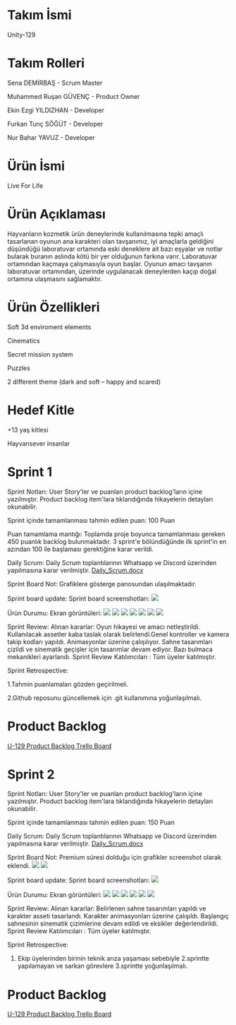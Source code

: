 # Takım İsmi
Unity-129

# Takım Rolleri
Sena DEMİRBAŞ - Scrum Master

Muhammed Ruşan GÜVENÇ - Product Owner

Ekin Ezgi YILDIZHAN - Developer

Furkan Tunç SÖĞÜT - Developer

Nur Bahar YAVUZ - Developer

# Ürün İsmi
Live For Life

# Ürün Açıklaması
Hayvanların kozmetik ürün deneylerinde kullanılmasına tepki amaçlı tasarlanan oyunun ana karakteri olan tavşanımız, iyi amaçlarla geldiğini düşündüğü laboratuvar ortamında eski deneklere ait bazı eşyalar ve notlar bularak buranın aslında kötü bir yer olduğunun farkına varır. Laboratuvar ortamından kaçmaya çalışmasıyla oyun başlar. Oyunun amacı tavşanın laboratuvar ortamından, üzerinde uygulanacak deneylerden kaçıp doğal ortamına ulaşmasını sağlamaktır.

# Ürün Özellikleri

Soft 3d enviroment elements

Cinematics

Secret mission system

Puzzles

2 different theme (dark and soft – happy and scared)

# Hedef Kitle
+13 yaş kitlesi

Hayvansever insanlar

# Sprint 1

Sprint Notları: User Story'ler ve puanları product backlog'ların içine yazılmıştır. Product backlog item'lara tıklandığında hikayelerin detayları okunabilir.

Sprint içinde tamamlanması tahmin edilen puan: 100 Puan

Puan tamamlama mantığı: Toplamda proje boyunca tamamlanması gereken 450 puanlık backlog bulunmaktadır. 3 sprint'e bölündüğünde ilk sprint'in en azından 100 ile başlaması gerektiğine karar verildi.

Daily Scrum: Daily Scrum toplantılarının Whatsapp ve Discord  üzerinden yapılmasına karar verilmiştir. [Daily_Scrum.docx](https://github.com/senademirbass/Unity-129/blob/main/Daily_Scrum.docx)

Sprint Board Not: Grafiklere gösterge panosundan ulaşılmaktadır.

Sprint board update: Sprint board screenshotları: ![](sprint-1-gorsel/trello.png)

Ürün Durumu: Ekran görüntüleri: ![](sprint-1-gorsel/oda1.png)
![](sprint-1-gorsel/oda2.png)
![](sprint-1-gorsel/sahne_1.png)
![](sprint-1-gorsel/sahne_2.png)
![](sprint-1-gorsel/sahne_3.png)
![](sprint-1-gorsel/sahne_4.png)
![](sprint-1-gorsel/sprint1_genel_hareket_ve_kamera_takip.gif)

Sprint Review: Alınan kararlar: Oyun hikayesi ve amacı netleştirildi. Kullanılacak assetler kaba taslak olarak belirlendi.Genel kontroller ve kamera takip kodları yapıldı. Animasyonlar üzerine çalışılıyor. Sahne tasarımları çizildi ve sinematik geçişler için tasarımlar devam ediyor. Bazı bulmaca mekanikleri ayarlandı. Sprint Review Katılımcıları : Tüm üyeler katılmıştır.

Sprint Retrospective: 

1.Tahmin puanlamaları gözden geçirilmeli.

2.Github reposunu güncellemek için .git kullanımına yoğunlaşılmalı.


# Product Backlog

[U-129 Product Backlog Trello Board](https://trello.com/b/riyQvt6m/u-129)

# Sprint 2

Sprint Notları: User Story'ler ve puanları product backlog'ların içine yazılmıştır. Product backlog item'lara tıklandığında hikayelerin detayları okunabilir.

Sprint içinde tamamlanması tahmin edilen puan: 150 Puan

Daily Scrum: Daily Scrum toplantılarının Whatsapp ve Discord  üzerinden yapılmasına karar verilmiştir. [Daily_Scrum.docx]()

Sprint Board Not: Premium süresi dolduğu için grafikler screenshot olarak eklendi.
![](sprint-2-gorsel/1.png)
![](sprint-2-gorsel/2.png)

Sprint board update: Sprint board screenshotları: ![](sprint-2-gorsel/sprint_2.png)

Ürün Durumu: Ekran görüntüleri: ![](sprint-2-gorsel/katletmeodası.jpg)
![](sprint-2-gorsel/sahne1.png)
![](sprint-2-gorsel/sahne2.jpg)
![](sprint-2-gorsel/sahne3.png)
![](sprint-2-gorsel/koridorVideo.gif)
![](sprint-2-gorsel/odaVideo.gif)

Sprint Review: Alınan kararlar: Belirlenen sahne tasarımları yapıldı ve karakter asseti tasarlandı. Karakter animasyonları üzerine çalışıldı. Başlangıç sahnesinin sinematik çizimlerine devam edildi ve eksikler değerlendirildi. Sprint Review Katılımcıları : Tüm üyeler katılmıştır.

Sprint Retrospective: 

1. Ekip üyelerinden birinin teknik arıza yaşaması sebebiyle 2.sprintte yapılamayan ve sarkan görevlere 3.sprintte yoğunlaşılmalı.


# Product Backlog

[U-129 Product Backlog Trello Board](https://trello.com/b/wWiXLAKF/2-sprint)






